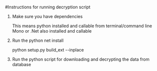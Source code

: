 #Instructions for running decryption script

1) Make sure you have dependencies 

	This means python installed and callable from terminal/command line 
	Mono or .Net also installed and callable 

2) Run the python net install 
	
	python setup.py build_ext --inplace
 
3) Run the python script for downloading and decrypting the data from database